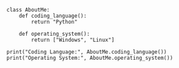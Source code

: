     class AboutMe:
        def coding_language():
            return "Python"
    
        def operating_system():
            return ["Windows", "Linux"]
    
    print("Coding Language:", AboutMe.coding_language())
    print("Operating System:", AboutMe.operating_system()) 
